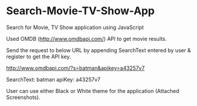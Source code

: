 # Search-Movie-TV-Show-App
Search for Movie, TV Show application using JavaScript

Used OMDB (http://www.omdbapi.com/) API to get movie results.

Send the request to below URL by appending SearchText entered by user & register to get the API key.

http://www.omdbapi.com/?s=batman&apikey=a43257v7

SearchText: batman
apiKey: a43257v7

User can use either Black or White theme for the application (Attached Screenshots).

